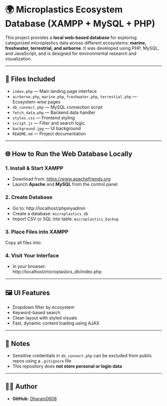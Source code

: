 # 🌍 Microplastics Ecosystem Database (XAMPP + MySQL + PHP)

This project provides a **local web-based database** for exploring categorized microplastics data across different ecosystems: **marine, freshwater, terrestrial, and airborne**. It was developed using PHP, MySQL, and JavaScript, and is designed for environmental research and visualization.

---

## 📁 Files Included

- `index.php` — Main landing page interface  
- `airborne.php`, `marine.php`, `freshwater.php`, `terrestial.php` — Ecosystem-wise pages  
- `db_connect.php` — MySQL connection script  
- `fetch_data.php` — Backend data handler  
- `styles.css` — Frontend styling  
- `script.js` — Filter and search logic  
- `background.jpg` — UI background  
- `README.md` — Project documentation  

---

## 🌐 How to Run the Web Database Locally

### 1. Install & Start XAMPP
- Download from: https://www.apachefriends.org  
- Launch **Apache** and **MySQL** from the control panel

### 2. Create Database
- Go to: http://localhost/phpmyadmin  
- Create a database: `microplastics_db`  
- Import CSV or SQL into table: `microplastics_backup`

### 3. Place Files into XAMPP
Copy all files into:
### 4. Visit Your Interface
- In your browser:  
  http://localhost/microplastics_db/index.php
  
---

## 🖼️ UI Features

- Dropdown filter by ecosystem  
- Keyword-based search  
- Clean layout with styled visuals  
- Fast, dynamic content loading using AJAX

---

## 🔐 Notes

- Sensitive credentials in `db_connect.php` can be excluded from public repos using a `.gitignore` file
- This repository does **not store personal or login data**

---

## 👩‍💻 Author

- **GitHub:** [Dharani0608](https://github.com/Dharani0608)
